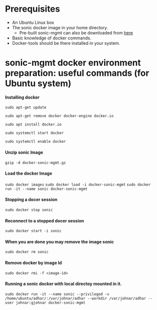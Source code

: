 # Prerequisites 
* An Ubuntu Linux box
* The sonic docker image in your home directory. 
  * Pre-built sonic-mgmt can also be downloaded from [here](https://sonic-jenkins.westus2.cloudapp.azure.com/job/bldenv/job/docker-sonic-mgmt/lastSuccessfulBuild/artifact/sonic-buildimage/target/docker-sonic-mgmt.gz)
* Basic knowledge of docker commands.
* Docker-tools should be there installed in your system.

# sonic-mgmt docker environment preparation: useful commands (for Ubuntu system)
#### Installing docker
``sudo apt-get update``

``sudo apt-get remove docker docker-engine docker.io``

``sudo apt install docker.io``

``sudo systemctl start docker``

``sudo systemctl enable docker``

#### Unzip sonic Image
``gzip -d docker-sonic-mgmt.gz``
#### Load the docker Image
``sudo docker images``
``sudo docker load -i docker-sonic-mgmt``
``sudo docker run -it --name sonic docker-sonic-mgmt``
#### Stopping a docer session
``sudo docker stop sonic``
#### Reconnect to a stopped docer session
``sudo docker start -i sonic``
#### When you are done you may remove the image sonic
``sudo docker rm sonic``
#### Remove docker by image Id
``sudo docker rmi -f <image-id>``
#### Running a sonic docker with local directoy mounted in it.
``sudo docker run -it --name sonic --privileged -v /home/ubuntu/adhar/:/var/johnar/adhar --workdir /var/johnar/adhar --user johnar:gjohnar docker-sonic-mgmt``

